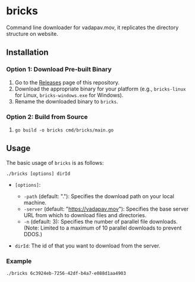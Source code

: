 # bricks

Command line downloader for vadapav.mov, it replicates the directory structure on website.

## Installation
### Option 1: Download Pre-built Binary
1. Go to the [Releases](https://github.com/vadapavmov/bricks/releases) page of this repository.
2. Download the appropriate binary for your platform (e.g., `bricks-linux` for Linux, `bricks-windows.exe` for Windows).
3. Rename the downloaded binary to `bricks`.

### Option 2: Build from Source
1. `go build -o bricks cmd/bricks/main.go`

## Usage
The basic usage of `bricks` is as follows:
```shell
./bricks [options] dirId
```
- `[options]`:
    - `-path` (default: "."): Specifies the download path on your local machine.
    - `-server` (default: "https://vadapav.mov"): Specifies the base server URL from which to download files and directories.
    - `-n` (default: 3): Specifies the number of parallel file downloads. (Note: Limited to a maximum of 10 parallel downloads to prevent DDOS.)

- `dirId`: The id of that you want to download from the server.

### Example
`./bricks 6c3924eb-7256-42df-b4a7-e088d1aa4903`
